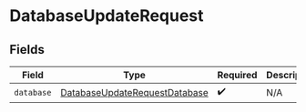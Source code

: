 # DatabaseUpdateRequest


## Fields

| Field                                                                                 | Type                                                                                  | Required                                                                              | Description                                                                           |
| ------------------------------------------------------------------------------------- | ------------------------------------------------------------------------------------- | ------------------------------------------------------------------------------------- | ------------------------------------------------------------------------------------- |
| `database`                                                                            | [DatabaseUpdateRequestDatabase](../../models/shared/databaseupdaterequestdatabase.md) | :heavy_check_mark:                                                                    | N/A                                                                                   |